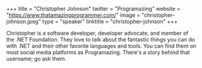 +++
title = "Christopher Johnson"
twitter = "Programazing"
website = "https://www.thatamazingprogrammer.com/"
image = "christopher-johnson.jpeg"
type = "speaker"
linktitle = "christopher-johnson"
+++

Christopher is a software developer, developer advocate, and member of the .NET Foundation. They love to talk about the fantastic things you can do with .NET and their other favorite languages and tools. You can find them on most social media platforms as Programazing. There's a story behind that username; go ask them.